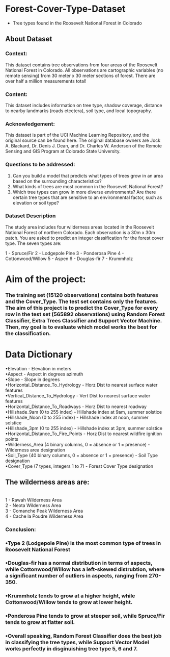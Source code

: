 # Forest-Cover-Type-Dataset
- Tree types found in the Roosevelt National Forest in Colorado

## About Dataset
### Context:
This dataset contains tree observations from four areas of the Roosevelt National Forest in Colorado. All observations are cartographic variables (no remote sensing) from 30 meter x 30 meter sections of forest. There are over half a million measurements total!

### Content:
This dataset includes information on tree type, shadow coverage, distance to nearby landmarks (roads etcetera), soil type, and local topography.

### Acknowledgement:
This dataset is part of the UCI Machine Learning Repository, and the original source can be found here. The original database owners are Jock A. Blackard, Dr. Denis J. Dean, and Dr. Charles W. Anderson of the Remote Sensing and GIS Program at Colorado State University.

### Questions to be addressed:

1. Can you build a model that predicts what types of trees grow in an area based on the surrounding characteristics?
2. What kinds of trees are most common in the Roosevelt National Forest?
3. Which tree types can grow in more diverse environments? Are there certain tree types that are sensitive to an environmental factor, such as elevation or soil type?

### Dataset Description
The study area includes four wilderness areas located in the Roosevelt National Forest of northern Colorado. Each observation is a 30m x 30m patch. You are asked to predict an integer classification for the forest cover type. The seven types are:

1 - Spruce/Fir
2 - Lodgepole Pine
3 - Ponderosa Pine
4 - Cottonwood/Willow
5 - Aspen
6 - Douglas-fir
7 - Krummholz

# Aim of the project:
### The training set (15120 observations) contains both features and the Cover_Type. The test set contains only the features. The aim of this project is to predict the Cover_Type for every row in the test set (565892 observations) using Random Forest Classifier, Extra Trees Classifier and Support Vector Machine. Then, my goal is to evaluate which model works the best for the classification.

# Data Dictionary
•Elevation - Elevation in meters
</br>
•Aspect - Aspect in degrees azimuth
</br>
•Slope - Slope in degrees
</br>
•Horizontal_Distance_To_Hydrology - Horz Dist to nearest surface water features
</br>
•Vertical_Distance_To_Hydrology - Vert Dist to nearest surface water features
</br>
•Horizontal_Distance_To_Roadways - Horz Dist to nearest roadway
</br>
•Hillshade_9am (0 to 255 index) - Hillshade index at 9am, summer solstice
</br>
•Hillshade_Noon (0 to 255 index) - Hillshade index at noon, summer solstice
</br>
•Hillshade_3pm (0 to 255 index) - Hillshade index at 3pm, summer solstice
</br>
•Horizontal_Distance_To_Fire_Points - Horz Dist to nearest wildfire ignition points
</br>
•Wilderness_Area (4 binary columns, 0 = absence or 1 = presence) - Wilderness area designation
</br>
•Soil_Type (40 binary columns, 0 = absence or 1 = presence) - Soil Type designation
</br>
•Cover_Type (7 types, integers 1 to 7) - Forest Cover Type designation

## The wilderness areas are:
</br>
1 - Rawah Wilderness Area
</br>
2 - Neota Wilderness Area
</br>
3 - Comanche Peak Wilderness Area
</br>
4 - Cache la Poudre Wilderness Area


### Conclusion:
### •Type 2 (Lodgepole Pine) is the most common type of trees in Roosevelt National Forest

### •Douglas-fir has a normal distribution in terms of aspects, while Cottonwood/Willow has a left-skewed distrubtion, where a significant number of outliers in aspects, ranging from 270-350. 

### •Krummholz tends to grow at a higher height, while Cottonwood/Willow tends to grow at lower height.

### •Ponderosa Pine tends to grow at steeper soil, while Spruce/Fir tends to grow at flatter soil.

### •Overall speaking, Random Forest Classifier does the best job in classifying the tree types, while Support Vector Model works perfectly in disginuishing tree type 5, 6 and 7.
